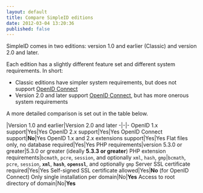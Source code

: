 ```yaml
---
layout: default
title: Compare SimpleID editions
date: 2012-03-04 13:20:36
published: false
---
```


SimpleID comes in two editions: version 1.0 and earlier (Classic) and version 2.0 and later.

Each edition has a slightly different feature set and different system requirements.  In short:

- Classic editions have simpler system requirements, but does not support [OpenID Connect](http://openid.net/connect/)
- Version 2.0 and later support [OpenID Connect](http://openid.net/connect/), but has more onerous system requirements

A more detailed comparison is set out in the table below.


|Version 1.0 and earlier|Version 2.0 and later
-|-|-
OpenID 1.x support|Yes|Yes
OpenID 2.x support|Yes|Yes
OpenID Connect support|**No**|Yes
OpenID 1.x and 2.x extensions support|Yes|Yes
Flat files only, no database required|Yes|Yes
PHP requirements|version 5.3.0 or greater|5.3.0 or greater (ideally **5.3.3 or greater**)
PHP extension requirements|`bcmath`, `pcre`, `session`, and optionally `xml`, `hash`, `gmp`|`bcmath`, `pcre`, `session`, **`xml`**, **`hash`**, **`openssl`**, and optionally `gmp`
Server SSL certificate required|Yes|Yes
Self-signed SSL certificate allowed|Yes|**No** (for OpenID Connect)
Only single installation per domain|No|**Yes**
Access to root directory of domain|No|**Yes**